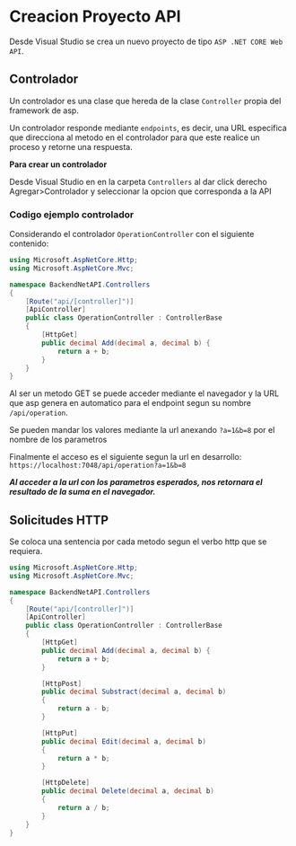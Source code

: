 # Creacion Proyecto API

Desde Visual Studio se crea un nuevo proyecto de tipo `ASP .NET CORE Web API`. 


## Controlador

Un controlador es una clase que hereda de la clase `Controller` propia del framework de asp. 

Un controlador responde mediante `endpoints`, es decir, una URL especifica que direcciona al metodo en el controlador para que este realice un proceso y retorne una respuesta.

**Para crear un controlador**

Desde Visual Studio en en la carpeta `Controllers` al dar click derecho Agregar>Controlador y seleccionar la opcion que corresponda a la API

### Codigo ejemplo controlador

Considerando el controlador `OperationController` con el siguiente contenido:

```c#
using Microsoft.AspNetCore.Http;
using Microsoft.AspNetCore.Mvc;

namespace BackendNetAPI.Controllers
{
    [Route("api/[controller]")]
    [ApiController]
    public class OperationController : ControllerBase
    {
        [HttpGet]
        public decimal Add(decimal a, decimal b) { 
            return a + b;
        }
    }
}
```

Al ser un metodo GET se puede acceder mediante el navegador y la URL que asp genera en automatico para el endpoint segun su nombre `/api/operation`.

Se pueden mandar los valores mediante la url anexando `?a=1&b=8` por el nombre de los parametros

Finalmente el acceso es el siguiente segun la url en desarrollo: `https://localhost:7048/api/operation?a=1&b=8`

***Al acceder a la url con los parametros esperados, nos retornara el resultado de la suma en el navegador.***


## Solicitudes HTTP

Se coloca una sentencia por cada metodo segun el verbo http que se requiera. 

```c#
using Microsoft.AspNetCore.Http;
using Microsoft.AspNetCore.Mvc;

namespace BackendNetAPI.Controllers
{
    [Route("api/[controller]")]
    [ApiController]
    public class OperationController : ControllerBase
    {
        [HttpGet]
        public decimal Add(decimal a, decimal b) { 
            return a + b;
        }

        [HttpPost]
        public decimal Substract(decimal a, decimal b)
        {
            return a - b;
        }

        [HttpPut]
        public decimal Edit(decimal a, decimal b)
        {
            return a * b;
        }

        [HttpDelete]
        public decimal Delete(decimal a, decimal b)
        {
            return a / b;
        }
    }
}
```